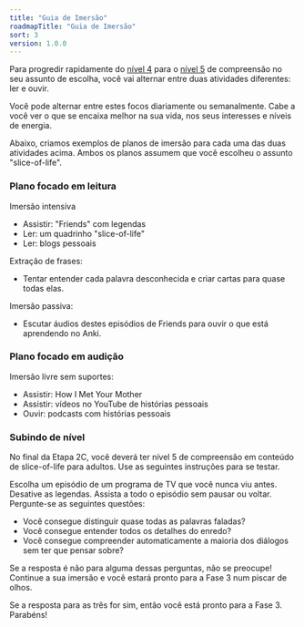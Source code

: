 ```yaml
---
title: "Guia de Imersão"
roadmapTitle: "Guia de Imersão"
sort: 3
version: 1.0.0
---
```


Para progredir rapidamente do [nível 4][level-4] para o [nível 5][level-5] de compreensão no seu assunto de escolha, você vai alternar entre duas atividades diferentes: ler e ouvir.

Você pode alternar entre estes focos diariamente ou semanalmente. Cabe a você ver o que se encaixa melhor na sua vida, nos seus interesses e níveis de energia.

Abaixo, criamos exemplos de planos de imersão para cada uma das duas atividades acima. Ambos os planos assumem que você escolheu o assunto "slice-of-life".

### Plano focado em leitura
Imersão intensiva
* Assistir: "Friends" com legendas
* Ler: um quadrinho "slice-of-life"
* Ler: blogs pessoais

Extração de frases:
* Tentar entender cada palavra desconhecida e criar cartas para quase todas elas.

Imersão passiva:
* Escutar áudios destes episódios de Friends para ouvir o que está aprendendo no Anki.

### Plano focado em audição
Imersão livre sem suportes:
* Assistir: How I Met Your Mother
* Assistir: vídeos no YouTube de histórias pessoais
* Ouvir: podcasts com histórias pessoais

### Subindo de nível
No final da Etapa 2C, você deverá ter nível 5 de compreensão em conteúdo de slice-of-life para adultos. Use as seguintes instruções para se testar.

Escolha um episódio de um programa de TV que você nunca viu antes. Desative as legendas. Assista a todo o episódio sem pausar ou voltar. Pergunte-se as seguintes questões:
* Você consegue distinguir quase todas as palavras faladas?
* Você consegue entender todos os detalhes do enredo?
* Você consegue compreender automaticamente a maioria dos diálogos sem ter que pensar sobre?

Se a resposta é não para alguma dessas perguntas, não se preocupe! Continue a sua imersão e você estará pronto para a Fase 3 num piscar de olhos.

Se a resposta para as três for sim, então você está pronto para a Fase 3. Parabéns!

[level-4]: /simplified/stage-2/a/measure-comprehension#Level-4-Story
[level-5]: /simplified/stage-2/a/measure-comprehension#Level-5-Comfortable

